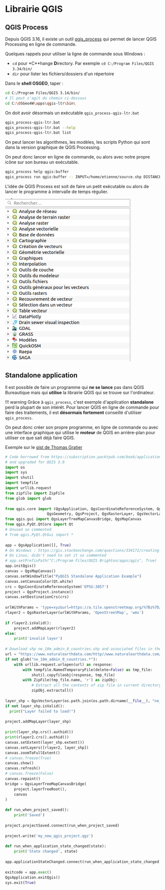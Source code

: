 # Librairie QGIS

## QGIS Process

Depuis QGIS 3.16, il existe un outil [qgis_process](https://docs.qgis.org/latest/fr/docs/user_manual/processing/standalone.html)
qui permet de lancer QGIS Processing en ligne de commande.

Quelques rappels pour utiliser la ligne de commande sous Windows :

* `cd` pour *C**hange **D**irectory. Par exemple `cd C:/Program Files/QGIS 3.34/bin/`
* `dir` pour lister les fichiers/dossiers d'un répertoire

Dans le **shell OSGEO**, taper :

```bash
cd C:/Program Files/QGIS 3.14/bin/
# Il peut s'agit du chemin ci-dessous
cd C:\OSGeo4W\apps\qgis-ltr\bin\
```

On doit avoir désormais un exécutable `qgis_process-qgis-ltr.bat`

```bash
qgis_process-qgis-ltr.bat
qgis_process-qgis-ltr.bat --help
qgis_process-qgis-ltr.bat list
```

On peut lancer les algorithmes, les modèles, les scripts Python qui sont dans la version graphique de QGIS Processing.

On peut donc lancer en ligne de commande, ou alors avec notre propre icône sur son bureau un exécutable.

```bash
qgis_process help qgis:buffer
qgis_process run qgis:buffer -- INPUT=/home/etienne/source.shp DISTANCE=2 OUTPUT=/tmp/sortie.gpkg
```

L'idée de QGIS Process est soit de faire un petit exécutable ou alors de lancer le programme à intervalle de temps régulier.

![QGIS Processing Toolbox](./media/processing_provider.png)

## Standalone application

Il est possible de faire un programme qui **ne se lance** pas dans QGIS Bureautique mais qui **utilise**
la librairie QGIS qui se trouve sur l'ordinateur.

!!! warning
    Grâce à `qgis_process`, c'est exemple d'application **standalone** perd la plupart de son intérêt.
    Pour lancer QGIS en ligne de commande pour faire des traitements, il est **désormais fortement** conseillé
    d'utiliser `qgis_process`.

On peut donc créer son propre programme, en ligne de commande ou avec une interface graphique qui utilise le
**moteur** de QGIS en arrière-plan pour utiliser ce que sait déjà faire QGIS.

Exemple sur le [gist de Thomas Gratier](https://gist.github.com/ThomasG77/f711853e5fb81c746d2a1af0b2a9ecf5)

```python
# Code borrowed from https://subscription.packtpub.com/book/application_development/9781783984985/1/ch01lvl1sec18/creating-a-standalone-application
# and upgraded for QGIS 3.0
import os
import sys
import shutil
import tempfile
import urllib.request
from zipfile import ZipFile
from glob import glob

from qgis.core import (QgsApplication, QgsCoordinateReferenceSystem, QgsFeature,
	               QgsGeometry, QgsProject, QgsRasterLayer, QgsVectorLayer)
from qgis.gui import QgsLayerTreeMapCanvasBridge, QgsMapCanvas
from qgis.PyQt.QtCore import Qt
# Unused so commented
# from qgis.PyQt.QtGui import *

app = QgsApplication([], True)
# On Windows : https://gis.stackexchange.com/questions/334172/creating-standalone-application-in-qgis
# On Linux, didn't need to set it so commented
# app.setPrefixPath("C:/Program Files/QGIS Brighton/apps/qgis", True)
app.initQgis()
canvas = QgsMapCanvas()
canvas.setWindowTitle("PyQGIS Standalone Application Example")
canvas.setCanvasColor(Qt.white)
crs = QgsCoordinateReferenceSystem('EPSG:3857')
project = QgsProject.instance()
canvas.setDestinationCrs(crs)

urlWithParams = 'type=xyz&url=https://a.tile.openstreetmap.org/%7Bz%7D/%7Bx%7D/%7By%7D.png&zmax=19&zmin=0&crs=EPSG3857'
rlayer2 = QgsRasterLayer(urlWithParams, 'OpenStreetMap', 'wms')

if rlayer2.isValid():
    project.addMapLayer(rlayer2)
else:
    print('invalid layer')

# Download shp ne_10m_admin_0_countries.shp and associated files in the same directory
url = "https://www.naturalearthdata.com/http//www.naturalearthdata.com/download/10m/cultural/ne_10m_admin_0_countries.zip"
if not glob("ne_10m_admin_0_countries.*"):
    with urllib.request.urlopen(url) as response:
        with tempfile.NamedTemporaryFile(delete=False) as tmp_file:
            shutil.copyfileobj(response, tmp_file)
        with ZipFile(tmp_file.name, 'r') as zipObj:
            # Extract all the contents of zip file in current directory
            zipObj.extractall()

layer_shp = QgsVectorLayer(os.path.join(os.path.dirname(__file__), "ne_10m_admin_0_countries.shp"), "Natural Earth", "ogr")
if not layer_shp.isValid():
  print("Layer failed to load!")

project.addMapLayer(layer_shp)

print(layer_shp.crs().authid())
print(rlayer2.crs().authid())
canvas.setExtent(layer_shp.extent())
canvas.setLayers([rlayer2, layer_shp])
canvas.zoomToFullExtent()
# canvas.freeze(True)
canvas.show()
canvas.refresh()
# canvas.freeze(False)
canvas.repaint()
bridge = QgsLayerTreeMapCanvasBridge(
    project.layerTreeRoot(),
    canvas
)

def run_when_project_saved():
    print('Saved')

project.projectSaved.connect(run_when_project_saved)

project.write('my_new_qgis_project.qgz')

def run_when_application_state_changed(state):
    print('State changed', state)

app.applicationStateChanged.connect(run_when_application_state_changed)

exitcode = app.exec()
QgsApplication.exitQgis()
sys.exit(True)
```

